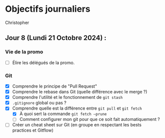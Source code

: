 # Objectifs journaliers

Christopher

## Jour 8 (Lundi 21 Octobre 2024) :

### Vie de la promo

- [ ] Élire les délégués de la promo.

### Git

- [X] Comprendre le principe de "Pull Request"
- [X] Comprendre le rebase dans Git (quelle différence avec le merge ?)
- [X] Comprendre l'utilité et le fonctionnement de `git stash`
- [X] `.gitignore` global ou pas ?
- [X] Comprendre quelle est la différence entre `git pull` et `git fetch`
  - [X] À quoi sert la commande `git fetch —prune`
  - [ ] Comment configurer mon git pour que ce soit fait automatiquement ?
- [ ] Créer un cheat sheet sur Git (en groupe en respectant les bests practices et Gitflow)
